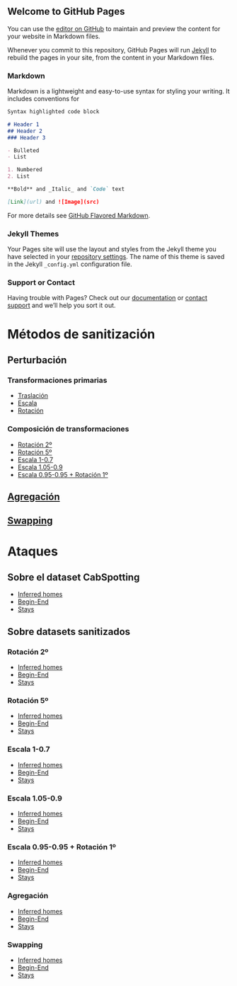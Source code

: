 ## Welcome to GitHub Pages

You can use the [editor on GitHub](https://github.com/ManelGil/TFM-Toolkit-for-privacy-evaluation-of-geolocated-data/edit/master/README.md) to maintain and preview the content for your website in Markdown files.

Whenever you commit to this repository, GitHub Pages will run [Jekyll](https://jekyllrb.com/) to rebuild the pages in your site, from the content in your Markdown files.

### Markdown

Markdown is a lightweight and easy-to-use syntax for styling your writing. It includes conventions for

```markdown
Syntax highlighted code block

# Header 1
## Header 2
### Header 3

- Bulleted
- List

1. Numbered
2. List

**Bold** and _Italic_ and `Code` text

[Link](url) and ![Image](src)
```

For more details see [GitHub Flavored Markdown](https://guides.github.com/features/mastering-markdown/).

### Jekyll Themes

Your Pages site will use the layout and styles from the Jekyll theme you have selected in your [repository settings](https://github.com/ManelGil/TFM-Toolkit-for-privacy-evaluation-of-geolocated-data/settings). The name of this theme is saved in the Jekyll `_config.yml` configuration file.

### Support or Contact

Having trouble with Pages? Check out our [documentation](https://help.github.com/categories/github-pages-basics/) or [contact support](https://github.com/contact) and we’ll help you sort it out.



# Métodos de sanitización
## Perturbación
### Transformaciones primarias
- [Traslación](https://github.com/ManelGil/TFM-Toolkit-for-privacy-evaluation-of-geolocated-data/blob/master/COORD_TRANSLATION.sql)
- [Escala](https://github.com/ManelGil/TFM-Toolkit-for-privacy-evaluation-of-geolocated-data/blob/master/COORD_SCALING.sql)
- [Rotación](https://github.com/ManelGil/TFM-Toolkit-for-privacy-evaluation-of-geolocated-data/blob/master/COORD_ROTATION.sql)

### Composición de transformaciones
- [Rotación 2º](https://github.com/ManelGil/TFM-Toolkit-for-privacy-evaluation-of-geolocated-data/blob/master/TRANSF_ROT_2DEG.sql)
- [Rotación 5º](https://github.com/ManelGil/TFM-Toolkit-for-privacy-evaluation-of-geolocated-data/blob/master/TRANSF_ROT_5DEG.sql)
- [Escala 1-0.7](https://github.com/ManelGil/TFM-Toolkit-for-privacy-evaluation-of-geolocated-data/blob/master/TRANSF_SCL_1_07.sql)
- [Escala 1.05-0.9](https://github.com/ManelGil/TFM-Toolkit-for-privacy-evaluation-of-geolocated-data/blob/master/TRANSF_SCL_105_09.sql)
- [Escala 0.95-0.95 + Rotación 1º](https://github.com/ManelGil/TFM-Toolkit-for-privacy-evaluation-of-geolocated-data/blob/master/TRANSF_SCL_095_095_ROT_1DEG.sql)

## [Agregación](https://github.com/ManelGil/TFM-Toolkit-for-privacy-evaluation-of-geolocated-data/blob/master/MICROAGGREGATION.sql)

## [Swapping](https://github.com/ManelGil/TFM-Toolkit-for-privacy-evaluation-of-geolocated-data/blob/master/SWAPPING.sql)

# Ataques
## Sobre el dataset CabSpotting
- [Inferred homes]()
- [Begin-End](https://github.com/ManelGil/TFM-Toolkit-for-privacy-evaluation-of-geolocated-data/blob/master/BEGIN_END.sql)
- [Stays](https://github.com/ManelGil/TFM-Toolkit-for-privacy-evaluation-of-geolocated-data/blob/master/STAYS.sql)

## Sobre datasets sanitizados
### Rotación 2º
- [Inferred homes]()
- [Begin-End](https://github.com/ManelGil/TFM-Toolkit-for-privacy-evaluation-of-geolocated-data/blob/master/BEGIN_END_ROT_2DEG.sql)
- [Stays](https://github.com/ManelGil/TFM-Toolkit-for-privacy-evaluation-of-geolocated-data/blob/master/STAYS_ROT_2DEG.sql)

### Rotación 5º
- [Inferred homes]()
- [Begin-End](https://github.com/ManelGil/TFM-Toolkit-for-privacy-evaluation-of-geolocated-data/blob/master/BEGIN_END_ROT_5DEG.sql)
- [Stays](https://github.com/ManelGil/TFM-Toolkit-for-privacy-evaluation-of-geolocated-data/blob/master/STAYS_ROT_5DEG.sql)

### Escala 1-0.7
- [Inferred homes]()
- [Begin-End](https://github.com/ManelGil/TFM-Toolkit-for-privacy-evaluation-of-geolocated-data/blob/master/BEGIN_END_SCL_1_07.sql)
- [Stays](https://github.com/ManelGil/TFM-Toolkit-for-privacy-evaluation-of-geolocated-data/blob/master/STAYS_SCL_1_07.sql)

### Escala 1.05-0.9
- [Inferred homes]()
- [Begin-End](https://github.com/ManelGil/TFM-Toolkit-for-privacy-evaluation-of-geolocated-data/blob/master/BEGIN_END_SCL_105_09.sql)
- [Stays](https://github.com/ManelGil/TFM-Toolkit-for-privacy-evaluation-of-geolocated-data/blob/master/STAYS_SCL_105_09.sql)

### Escala 0.95-0.95 + Rotación 1º
- [Inferred homes]()
- [Begin-End](https://github.com/ManelGil/TFM-Toolkit-for-privacy-evaluation-of-geolocated-data/blob/master/BEGIN_END_SCL_095_095_ROT_1DEG.sql)
- [Stays](https://github.com/ManelGil/TFM-Toolkit-for-privacy-evaluation-of-geolocated-data/blob/master/STAYS_SCL_095_095_ROT_1DEG.sql)

### Agregación
- [Inferred homes]()
- [Begin-End](https://github.com/ManelGil/TFM-Toolkit-for-privacy-evaluation-of-geolocated-data/blob/master/BEGIN_END_AGGREGATION.sql)
- [Stays](https://github.com/ManelGil/TFM-Toolkit-for-privacy-evaluation-of-geolocated-data/blob/master/STAYS_TRACES_AGGREGATED.sql)

### Swapping
- [Inferred homes]()
- [Begin-End](https://github.com/ManelGil/TFM-Toolkit-for-privacy-evaluation-of-geolocated-data/blob/master/BEGIN_END_SWAPPED_T10_D20.sql)
- [Stays](https://github.com/ManelGil/TFM-Toolkit-for-privacy-evaluation-of-geolocated-data/blob/master/STAYS_SWAPPED_T10_D20.sql)

